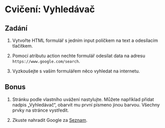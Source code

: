 # Cvičení: Vyhledávač

## Zadání

1. Vytvořte HTML formulář s jedním input políčkem na text a odesílacím tlačítkem.

1. Pomocí atributu action nechte formulář odesílat data na adresu `https://www.google.com/search`.

1. Vyzkoušejte s vaším formulářem něco vyhledat na internetu.

## Bonus

1. Stránku podle vlastního uvážení nastylujte. Můžete například přidat nadpis „Vyhledávač“, obarvit mu první písmeno jinou barvou. Všechny prvky na stránce vystředit.

1. Zkuste nahradit Google za [Seznam](https://www.seznam.cz/).
